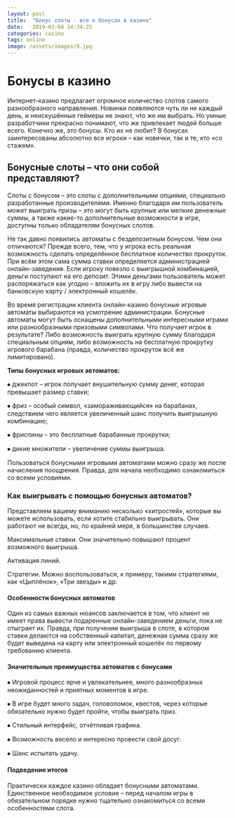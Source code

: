 ```yaml
---
layout: post
title:  "Бонус слоты - все о бонусах в казино"
date:   2019-03-04 14:34:25
categories: casino
tags: online
image: /assets/images/9.jpg
---
```


# Бонусы в казино

Интернет-казино предлагает огромное количество слотов самого разнообразного направления. Новинки появляются чуть ли не каждый день, и неискушённые геймеры не знают, что же им выбрать. Но умные разработчики прекрасно понимают, что же привлекает людей больше всего. Конечно же, это бонусы. Кто их не любит? В бонусах заинтересованы абсолютно все игроки – как новички, так и те, кто «со стажем». 

## Бонусные слоты – что они собой представляют?

Слоты с бонусом – это слоты с дополнительными опциями, специально разработанные производителями. Именно благодаря им пользователь может выиграть призы – это могут быть крупные или мелкие денежные суммы, а также какие-то дополнительные возможности в игре, доступны только обладателям бонусных слотов. 

Не так давно появились автоматы с бездепозитным бонусом. Чем они отличаются? Прежде всего, тем, что у игрока есть реальная возможность сделать определённое бесплатное количество прокруток. При всём этом сама сумма ставки определяется администрацией онлайн-заведения. Если игроку повезло с выигрышной комбинацией, деньги поступают на его депозит. Этими деньгами пользователь может распоряжаться как угодно – вложить их в игру либо вывести на банковскую карту / электронный кошелёк. 
 
Во время регистрации клиента онлайн-казино бонусные игровые автоматы выбираются на усмотрение администрации. Бонусные автоматы могут быть оснащены дополнительными интересными играми или разнообразными призовыми символами. Что получает игрок в результате? Либо возможность выиграть крупную сумму благодаря специальным опциям, либо возможность на бесплатную прокрутку игрового барабана (правда, количество прокруток всё же лимитировано). 

**Типы бонусных игровых автоматов:**

⦁	джекпот – игрок получает внушительную сумму денег, которая превышает размер ставки;

⦁	фриз – особый символ, «замораживающийся» на барабанах, следствием чего является увеличенный шанс получить выигрышную комбинацию;

⦁	фриспины – это бесплатные барабанные прокрутки;

⦁	дикие множители – увеличение суммы выигрыша.

Пользоваться бонусными игровыми автоматами можно сразу же после начисления поощрения. Правда, для начала необходимо ознакомиться со всеми условиями.  

### Как выигрывать с помощью бонусных автоматов?

Представляем вашему вниманию несколько «хитростей», которые вы можете использовать, если хотите стабильно выигрывать. Они работают не всегда, но, по крайней мере, в большинстве случаев.

Максимальные ставки. Они значительно повышают процент возможного выигрыша.

Активация линий. 

Стратегии. Можно воспользоваться, к примеру, такими стратегиями, как «Цыплёнок», «Три звезды» и др. 

#### Особенности бонусных автоматов

Один из самых важных нюансов заключается в том, что клиент не имеет права вывести подаренные онлайн-заведением деньги, пока не отыграет их. Правда, при получении выигрыша в слоте, в котором ставки делаются на собственный капитал, денежная сумма сразу же будет выведена на карту или электронный кошелёк по первому требованию клиента. 

#### Значительные преимущества автоматов с бонусами

⦁	Игровой процесс ярче и увлекательнее, много разнообразных неожиданностей и приятных моментов в игре.

⦁	В игре будет много задач, головоломок, квестов, через которые обязательно нужно будет пройти, чтобы выиграть приз.

⦁	Стильный интерфейс, отчётливая графика.

⦁	Возможность весело и интересно провести свой досуг. 

⦁	Шанс испытать удачу.

#### Подведение итогов

Практически каждое казино обладает бонусными автоматами. Единственное необходимое условие – перед началом игры в обязательном порядке нужно тщательно ознакомиться со всеми особенностями слота. 
